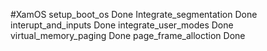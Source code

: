 #XamOS
setup_boot_os                       Done
Integrate_segmentation              Done
interupt_and_inputs                 Done
integrate_user_modes                Done
virtual_memory_paging               Done
page_frame_alloction                Done


